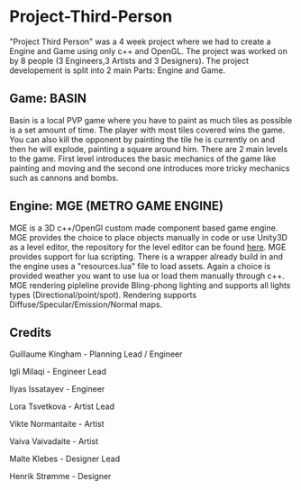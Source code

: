 # Project-Third-Person

"Project Third Person" was a 4 week project where we had to create a Engine and Game using only c++ and OpenGL.
The project was worked on by 8 people (3 Engineers,3 Artists and 3 Designers).
The project developement is split into 2 main Parts: Engine and Game.


## Game: BASIN

 Basin is a local PVP game where you have to paint as much tiles as possible is a set amount of time. The player with most
 tiles covered wins the game. You can also kill the opponent by painting the tile he is currently on and then he will
 explode, painting a square around him. There are 2 main levels to the game. First level introduces the basic mechanics of
 the game like painting and moving and the second one introduces more tricky mechanics such as cannons and bombs.
 
 ## Engine: MGE (METRO GAME ENGINE)
 
 MGE is a 3D c++/OpenGl custom made component based game engine. MGE provides the choice to place objects manually in code
 or use Unity3D as a level editor, the repository for the level editor can be found [here](https://github.com/igli15/UnityAsEngineEditor).
 MGE provides support for lua scripting. There is a wrapper already build in and the engine uses a "resources.lua" file to load
 assets. Again a choice is provided weather you want to use lua or load them manually through c++.
 MGE rendering pipleline provide Bling-phong lighting and supports all lights types (Directional/point/spot). Rendering supports
 Diffuse/Specular/Emission/Normal maps.
 
 ## Credits
 
 Guillaume Kingham - Planning Lead / Engineer 
 
 Igli Milaqi - Engineer Lead
 
 Ilyas Issatayev - Engineer
 
 Lora Tsvetkova - Artist Lead
 
 Vikte Normantaite - Artist 
 
 Vaiva Vaivadaite - Artist 
 
 Malte Klebes - Designer Lead 
 
 Henrik Strømme - Designer 
 
